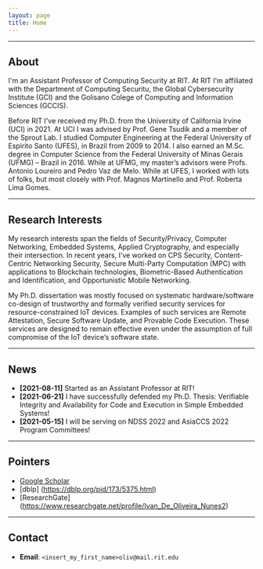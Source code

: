 ```yaml
---
layout: page
title: Home
---
```


___


## About

I'm an Assistant Professor of Computing Security at RIT.
At RIT I'm affiliated with the Department of Computing Securitu, the Global Cybersecurity Institute (GCI) and the Golisano Colege of Computing and Information Sciences (GCCIS).

Before RIT I've received my Ph.D. from the University of California Irvine (UCI) in 2021.
At UCI I was advised by Prof. Gene Tsudik and a member of the Sprout Lab.
I studied Computer Engineering at the Federal University of Espirito Santo (UFES), in Brazil from 2009 to 2014.
I also earned an M.Sc. degree in Computer Science from the Federal University of Minas Gerais (UFMG) – Brazil in 2016.
While at UFMG, my master’s advisors were Profs. Antonio Loureiro  and Pedro Vaz de Melo.
While at UFES, I worked with lots of folks, but most closely with Prof. Magnos Martinello and Prof. Roberta Lima Gomes.

___

## Research Interests

My research interests span the fields of Security/Privacy, Computer Networking, Embedded Systems, Applied Cryptography, and especially their intersection.
In recent years, I’ve worked on CPS Security, Content-Centric Networking Security, Secure Multi-Party Computation (MPC) with applications to Blockchain technologies, Biometric-Based Authentication and Identification, and Opportunistic Mobile Networking.

My Ph.D. dissertation was mostly focused on systematic hardware/software co-design of trustworthy and formally verified security services for resource-constrained IoT devices. Examples of such services are Remote Attestation, Secure Software Update, and Provable Code Execution.
These services are designed to remain effective even under the assumption of full compromise of the IoT device’s software state.

___


## News

+ **[2021-08-11]** Started as an Assistant Professor at RIT!
+ **[2021-06-21]** I have successfully defended my Ph.D. Thesis: Verifiable Integrity and Availability for Code and Execution in Simple Embedded Systems!
+ **[2021-05-15]** I will be serving on NDSS 2022 and AsiaCCS 2022 Program Committees!

___


## Pointers

+ [Google Scholar](https://scholar.google.com/citations?user=2ITEX20AAAAJ&hl=en&oi=ao)
+ [dblp] (https://dblp.org/pid/173/5375.html)
+ [ResearchGate] (https://www.researchgate.net/profile/Ivan_De_Oliveira_Nunes2)

___

## Contact
+ **Email**: `<insert_my_first_name>oliv@mail.rit.edu`

